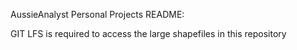 AussieAnalyst Personal Projects README:

GIT LFS is required to access the large shapefiles in this repository
